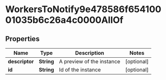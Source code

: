 

# WorkersToNotify9e478586f65410001035b6c26a4c0000AllOf


## Properties

| Name | Type | Description | Notes |
|------------ | ------------- | ------------- | -------------|
|**descriptor** | **String** | A preview of the instance |  [optional] |
|**id** | **String** | Id of the instance |  [optional] |



